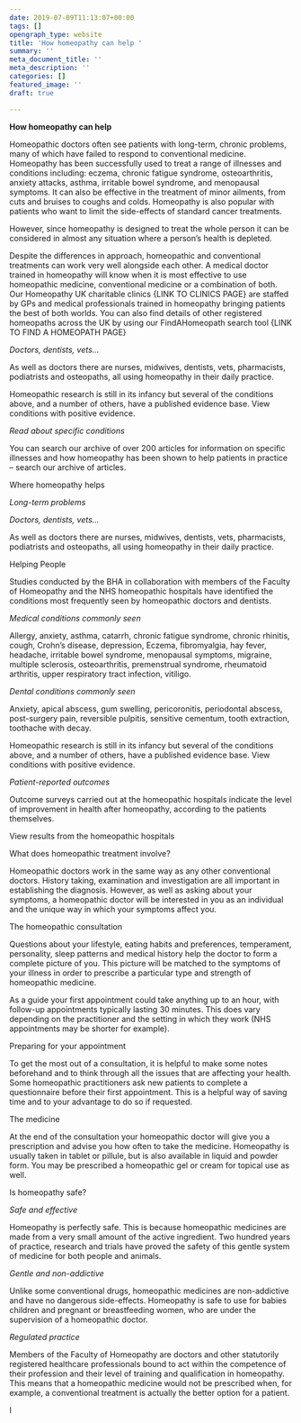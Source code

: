 ```yaml
---
date: 2019-07-09T11:13:07+00:00
tags: []
opengraph_type: website
title: 'How homeopathy can help '
summary: ''
meta_document_title: ''
meta_description: ''
categories: []
featured_image: ''
draft: true

---
```

**How homeopathy can help**

Homeopathic doctors often see patients with long-term, chronic problems, many of which have failed to respond to conventional medicine. Homeopathy has been successfully used to treat a range of illnesses and conditions including: eczema, chronic fatigue syndrome, osteoarthritis, anxiety attacks, asthma, irritable bowel syndrome, and menopausal symptoms. It can also be effective in the treatment of minor ailments, from cuts and bruises to coughs and colds. Homeopathy is also popular with patients who want to limit the side-effects of standard cancer treatments.

However, since homeopathy is designed to treat the whole person it can be considered in almost any situation where a person’s health is depleted.

Despite the differences in approach, homeopathic and conventional treatments can work very well alongside each other. A medical doctor trained in homeopathy will know when it is most effective to use homeopathic medicine, conventional medicine or a combination of both. Our Homeopathy UK charitable clinics {LINK TO CLINICS PAGE} are staffed by GPs and medical professionals trained in homeopathy bringing patients the best of both worlds. You can also find details of other registered homeopaths across the UK by using our FindAHomeopath search tool {LINK TO FIND A HOMEOPATH PAGE}

_Doctors, dentists, vets…_

As well as doctors there are nurses, midwives, dentists, vets, pharmacists, podiatrists and osteopaths, all using homeopathy in their daily practice.

Homeopathic research is still in its infancy but several of the conditions above, and a number of others, have a published evidence base. View conditions with positive evidence.

_Read about specific conditions_

You can search our archive of over 200 articles for information on specific illnesses and how homeopathy has been shown to help patients in practice – search our archive of articles.

Where homeopathy helps

_Long-term problems_

_Doctors, dentists, vets…_

As well as doctors there are nurses, midwives, dentists, vets, pharmacists, podiatrists and osteopaths, all using homeopathy in their daily practice.

Helping People

Studies conducted by the BHA in collaboration with members of the Faculty of Homeopathy and the NHS homeopathic hospitals have identified the conditions most frequently seen by homeopathic doctors and dentists.

_Medical conditions commonly seen_

Allergy, anxiety, asthma, catarrh, chronic fatigue syndrome, chronic rhinitis, cough, Crohn’s disease, depression, Eczema, fibromyalgia, hay fever, headache, irritable bowel syndrome, menopausal symptoms, migraine, multiple sclerosis, osteoarthritis, premenstrual syndrome, rheumatoid arthritis, upper respiratory tract infection, vitiligo.

_Dental conditions commonly seen_

Anxiety, apical abscess, gum swelling, pericoronitis, periodontal abscess, post-surgery pain, reversible pulpitis, sensitive cementum, tooth extraction, toothache with decay.

Homeopathic research is still in its infancy but several of the conditions above, and a number of others, have a published evidence base. View conditions with positive evidence.

_Patient-reported outcomes_

Outcome surveys carried out at the homeopathic hospitals indicate the level of improvement in health after homeopathy, according to the patients themselves.

View results from the homeopathic hospitals

What does homeopathic treatment involve?

Homeopathic doctors work in the same way as any other conventional doctors. History taking, examination and investigation are all important in establishing the diagnosis. However, as well as asking about your symptoms, a homeopathic doctor will be interested in you as an individual and the unique way in which your symptoms affect you.

The homeopathic consultation

Questions about your lifestyle, eating habits and preferences, temperament, personality, sleep patterns and medical history help the doctor to form a complete picture of you. This picture will be matched to the symptoms of your illness in order to prescribe a particular type and strength of homeopathic medicine.

As a guide your first appointment could take anything up to an hour, with follow-up appointments typically lasting 30 minutes. This does vary depending on the practitioner and the setting in which they work (NHS appointments may be shorter for example).

Preparing for your appointment

To get the most out of a consultation, it is helpful to make some notes beforehand and to think through all the issues that are affecting your health. Some homeopathic practitioners ask new patients to complete a questionnaire before their first appointment. This is a helpful way of saving time and to your advantage to do so if requested.

The medicine

At the end of the consultation your homeopathic doctor will give you a prescription and advise you how often to take the medicine. Homeopathy is usually taken in tablet or pillule, but is also available in liquid and powder form. You may be prescribed a homeopathic gel or cream for topical use as well.

Is homeopathy safe?

_Safe and effective_

Homeopathy is perfectly safe. This is because homeopathic medicines are made from a very small amount of the active ingredient. Two hundred years of practice, research and trials have proved the safety of this gentle system of medicine for both people and animals.

_Gentle and non-addictive_

Unlike some conventional drugs, homeopathic medicines are non-addictive and have no dangerous side-effects. Homeopathy is safe to use for babies children and pregnant or breastfeeding women, who are under the supervision of a homeopathic doctor.

_Regulated practice_

Members of the Faculty of Homeopathy are doctors and other statutorily registered healthcare professionals bound to act within the competence of their profession and their level of training and qualification in homeopathy. This means that a homeopathic medicine would not be prescribed when, for example, a conventional treatment is actually the better option for a patient.

I